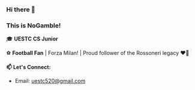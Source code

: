 ### Hi there 👋 
### This is NoGamble!


🎓 **UESTC CS Junior** 


⚽ **Football Fan** | Forza Milan! | Proud follower of the Rossoneri legacy ♥️🖤


**📫 Let's Connect:**
- Email: uestc520@gmail.com



